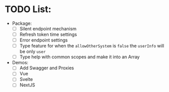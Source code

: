 # TODO List:

- Package:
  - [ ] Silent endpoint mechanism
  - [ ] Refresh token time settings
  - [ ] Error endpoint settings
  - [ ] Type feature for when the `allowOtherSystem` is `false` the `userInfo` will be only `user`
  - [ ] Type help with common scopes and make it into an Array

- Demos:
  - [ ] Add Swagger and Proxies
  - [ ] Vue
  - [ ] Svelte
  - [ ] NextJS
